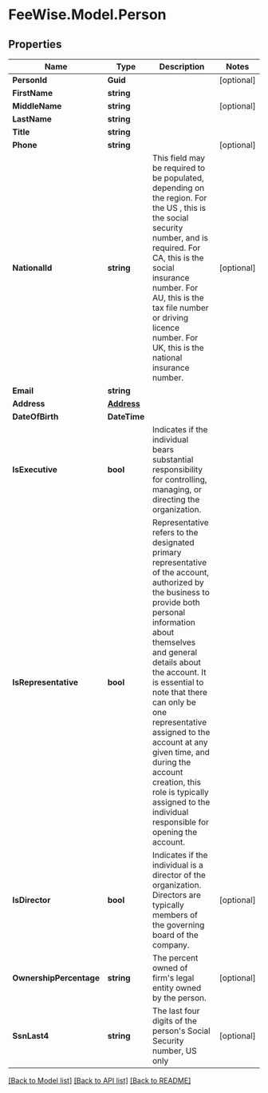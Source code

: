 # FeeWise.Model.Person

## Properties

Name | Type | Description | Notes
------------ | ------------- | ------------- | -------------
**PersonId** | **Guid** |  | [optional] 
**FirstName** | **string** |  | 
**MiddleName** | **string** |  | [optional] 
**LastName** | **string** |  | 
**Title** | **string** |  | 
**Phone** | **string** |  | [optional] 
**NationalId** | **string** | This field may be required to be populated, depending on the region.  For the US , this is the social security number, and is required. For CA, this is the social insurance number. For AU, this is the tax file number or driving licence number. For UK, this is the national insurance number.  | [optional] 
**Email** | **string** |  | 
**Address** | [**Address**](Address.md) |  | 
**DateOfBirth** | **DateTime** |  | 
**IsExecutive** | **bool** | Indicates if the individual bears substantial responsibility for controlling, managing, or directing the organization. | 
**IsRepresentative** | **bool** | Representative refers to the designated primary representative of the account, authorized by the business to provide both personal information about themselves and general details about the account. It is essential to note that there can only be one representative assigned to the account at any given time, and during the account creation, this role is typically assigned to the individual responsible for opening the account. | 
**IsDirector** | **bool** | Indicates if the individual is a director of the organization. Directors are typically members of the governing board of the company. | [optional] 
**OwnershipPercentage** | **string** | The percent owned of firm&#39;s legal entity owned by the person. | [optional] 
**SsnLast4** | **string** | The last four digits of the person&#39;s Social Security number, US only | [optional] 

[[Back to Model list]](../README.md#documentation-for-models) [[Back to API list]](../README.md#documentation-for-api-endpoints) [[Back to README]](../README.md)

